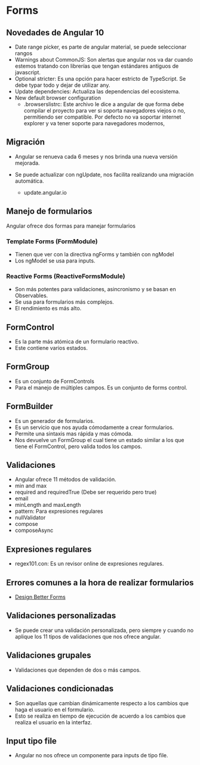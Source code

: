 # Forms

## Novedades de Angular 10

* Date range picker, es parte de angular material, se puede seleccionar rangos
* Warnings about CommonJS: Son alertas que angular nos va dar cuando estemos tratando con librerías que tengan estándares antiguos de javascript.
* Optional stricter: Es una opción para hacer estricto de TypeScript. Se debe typar todo y dejar de utilizar any.
* Update dependencies: Actualiza las dependencias del ecosistema.
* New default browser configuration
  * .browserslistrc: Este archivo le dice a angular de que forma debe compilar el proyecto para ver si soporta navegadores viejos o no, permitiendo ser compatible. Por defecto no va soportar internet explorer y va tener soporte para navegadores modernos,

## Migración

* Angular se renueva cada 6 meses y nos brinda una nueva versión mejorada.

* Se puede actualizar con ngUpdate, nos facilita realizando una migración automática.

  * update.angular.io


## Manejo de formularios

Angular ofrece dos formas para manejar formularios

### Template Forms  (FormModule)

* Tienen que ver con la directiva ngForms y también con ngModel
* Los ngModel se usa para inputs.

### Reactive Forms  (ReactiveFormsModule)

* Son más potentes para validaciones, asincronismo y se basan en Observables.
* Se usa para formularios más complejos.
* El rendimiento es más alto.

## FormControl 

* Es la parte más atómica de un formulario reactivo.
* Este contiene varios estados.

## FormGroup

* Es un conjunto de FormControls
* Para el manejo de múltiples campos. Es un conjunto de forms control.

## FormBuilder

* Es un generador de formularios.
* Es un servicio que nos ayuda cómodamente a crear formularios.
* Permite una sintaxis mas rápida y mas cómoda.
* Nos devuelve un FormGroup el cual tiene un estado similar a los que tiene el FormControl, pero valida todos los campos.

## Validaciones

* Angular ofrece 11 métodos de validación.
* min and max
* required and requiredTrue (Debe ser requerido pero true)
* email
* minLength and maxLength
* pattern: Para expresiones regulares
* nullValidator
* compose
* composeAsync

## Expresiones regulares

* regex101.con: Es un revisor online de expresiones regulares.

## Errores comunes a la hora de realizar formularios

* [Design Better Forms](https://medium.com/nextux/design-better-forms-96fadca0f49c)

## Validaciones personalizadas

* Se puede crear una validación personalizada, pero siempre y cuando no aplique los 11 tipos de validaciones que nos ofrece angular.

## Validaciones grupales

* Validaciones que dependen de dos o más campos.

## Validaciones condicionadas

* Son aquellas que cambian dinámicamente respecto a los cambios que haga el usuario en el formulario.
* Esto se realiza en tiempo de ejecución de acuerdo a los cambios que realiza el usuario en la interfaz.

## Input tipo file

* Angular no nos ofrece un componente para inputs de tipo file.

